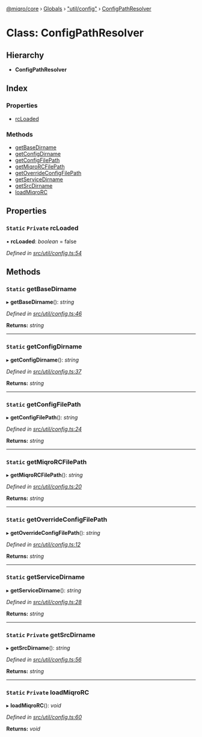 [@miqro/core](../README.md) › [Globals](../globals.md) › ["util/config"](../modules/_util_config_.md) › [ConfigPathResolver](_util_config_.configpathresolver.md)

# Class: ConfigPathResolver

## Hierarchy

* **ConfigPathResolver**

## Index

### Properties

* [rcLoaded](_util_config_.configpathresolver.md#static-private-rcloaded)

### Methods

* [getBaseDirname](_util_config_.configpathresolver.md#static-getbasedirname)
* [getConfigDirname](_util_config_.configpathresolver.md#static-getconfigdirname)
* [getConfigFilePath](_util_config_.configpathresolver.md#static-getconfigfilepath)
* [getMiqroRCFilePath](_util_config_.configpathresolver.md#static-getmiqrorcfilepath)
* [getOverrideConfigFilePath](_util_config_.configpathresolver.md#static-getoverrideconfigfilepath)
* [getServiceDirname](_util_config_.configpathresolver.md#static-getservicedirname)
* [getSrcDirname](_util_config_.configpathresolver.md#static-private-getsrcdirname)
* [loadMiqroRC](_util_config_.configpathresolver.md#static-private-loadmiqrorc)

## Properties

### `Static` `Private` rcLoaded

▪ **rcLoaded**: *boolean* = false

*Defined in [src/util/config.ts:54](https://github.com/claukers/miqro-core/blob/6562042/src/util/config.ts#L54)*

## Methods

### `Static` getBaseDirname

▸ **getBaseDirname**(): *string*

*Defined in [src/util/config.ts:46](https://github.com/claukers/miqro-core/blob/6562042/src/util/config.ts#L46)*

**Returns:** *string*

___

### `Static` getConfigDirname

▸ **getConfigDirname**(): *string*

*Defined in [src/util/config.ts:37](https://github.com/claukers/miqro-core/blob/6562042/src/util/config.ts#L37)*

**Returns:** *string*

___

### `Static` getConfigFilePath

▸ **getConfigFilePath**(): *string*

*Defined in [src/util/config.ts:24](https://github.com/claukers/miqro-core/blob/6562042/src/util/config.ts#L24)*

**Returns:** *string*

___

### `Static` getMiqroRCFilePath

▸ **getMiqroRCFilePath**(): *string*

*Defined in [src/util/config.ts:20](https://github.com/claukers/miqro-core/blob/6562042/src/util/config.ts#L20)*

**Returns:** *string*

___

### `Static` getOverrideConfigFilePath

▸ **getOverrideConfigFilePath**(): *string*

*Defined in [src/util/config.ts:12](https://github.com/claukers/miqro-core/blob/6562042/src/util/config.ts#L12)*

**Returns:** *string*

___

### `Static` getServiceDirname

▸ **getServiceDirname**(): *string*

*Defined in [src/util/config.ts:28](https://github.com/claukers/miqro-core/blob/6562042/src/util/config.ts#L28)*

**Returns:** *string*

___

### `Static` `Private` getSrcDirname

▸ **getSrcDirname**(): *string*

*Defined in [src/util/config.ts:56](https://github.com/claukers/miqro-core/blob/6562042/src/util/config.ts#L56)*

**Returns:** *string*

___

### `Static` `Private` loadMiqroRC

▸ **loadMiqroRC**(): *void*

*Defined in [src/util/config.ts:60](https://github.com/claukers/miqro-core/blob/6562042/src/util/config.ts#L60)*

**Returns:** *void*
